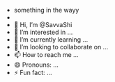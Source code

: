 - something in the wayy
- 
- 👋 Hi, I’m @SavvaShi
- 👀 I’m interested in ...
- 🌱 I’m currently learning ...
- 💞️ I’m looking to collaborate on ...
- 📫 How to reach me ...
- 😄 Pronouns: ...
- ⚡ Fun fact: ...

<!---
SavvaShi/SavvaShi is a ✨ special ✨ repository because its `README.md` (this file) appears on your GitHub profile.
You can click the Preview link to take a look at your changes.
--->
